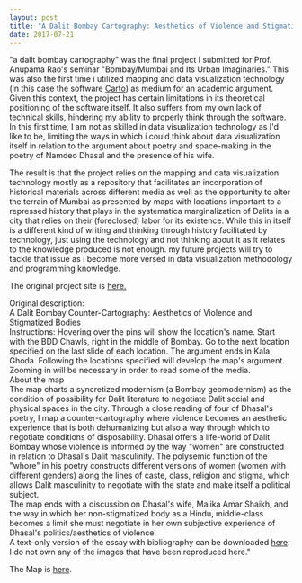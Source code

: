 ```yaml
---
layout: post
title: "A Dalit Bombay Cartography: Aesthetics of Violence and Stigmatized Bodies"
date: 2017-07-21
---
```

<p>"a dalit bombay cartography" was the final project I submitted for Prof. Anupama Rao's seminar "Bombay/Mumbai and Its Urban Imaginaries." This was also the first time i utilized mapping and data visualization technology (in this case the software <a href="https://carto.com/">Carto</a>) as medium for an academic argument. Given this context, the project has certain limitations in its theoretical positioning of the software itself. It also suffers from my own lack of technical skills, hindering my ability to properly think through the software. In this first time, I am not as skilled in data visualization technology as I'd like to be, limiting the ways in which i could think about data visualization itself in relation to the argument about poetry and space-making in the poetry of Namdeo Dhasal and the presence of his wife.</p>
<p> The result is that the project relies on the mapping and data visualization technology mostly as a repository that facilitates an incorporation of historical materials across different media as well as the opportunity to alter the terrain of Mumbai as presented by maps with locations important to a repressed history that plays in the systematica marginalization of Dalits in a city that relies on their (foreclosed) labor for its existence. While this in itself is a different kind of writing and thinking through history facilitated by technology, just using the technology and not thinking about it as it relates to the knowledge produced is not enough. my future projects will try to tackle that issue as i become more versed in data visualization methodology and programming knowledge.</p> 
<p>
The original project site is <a href="http://newhive.com/home/edit/5855e3f35ccacf3c33dde899/">here.</a> 
</p>
Original description:<br> 
A Dalit Bombay Counter-Cartography: Aesthetics of Violence and Stigmatized Bodies<br> 
Instructions: Hovering over the pins will show the location's name. Start with the BDD Chawls, right in the middle of Bombay. Go to the next location specified on the last slide of each location. The argument ends in Kala Ghoda. Following the locations specified will develop the map's argument. Zooming in will be necessary in order to read some of the media. <br>
About the map<br>
The map charts a syncretized modernism (a Bombay geomodernism) as the condition of possibility for Dalit literature to negotiate Dalit social and physical spaces in the city. Through a close reading of four of Dhasal's poetry, I map a counter-cartography where violence becomes an aesthetic experience that is both dehumanizing but also a way through which to negotiate conditions of disposability. Dhasal offers a life-world of Dalit Bombay whose violence is informed by the way "women" are constructed in relation to Dhasal's Dalit masculinity. The polysemic function of the "whore" in his poetry constructs different versions of women (women with different genders) along the lines of caste, class, religion and stigma, which allows Dalit masculinity to negotiate with the state and make itself a political subject.<br> 
The map ends with a discussion on Dhasal's wife, Malika Amar Shaikh, and the way in which her non-stigmatized body as a Hindu, middle-class becomes a limit she must negotiate in her own subjective experience of Dhasal's politics/aesthetics of violence. 
<br>
A text-only version of the essay with bibliography can be downloaded <a href="http://d1v8u1ev1s9e4n.cloudfront.net/585a17855ccacf44bbd12b0a">here</a>. 
<br>
I do not own any of the images that have been reproduced here."
<p>The Map is <a href="http://d1v8u1ev1s9e4n.cloudfront.net/585a18105ccacf44bbd12b15">here</a>. 
